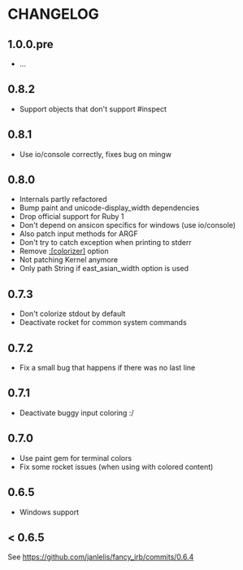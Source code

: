 # CHANGELOG

## 1.0.0.pre
* ...

## 0.8.2
* Support objects that don't support #inspect


## 0.8.1
* Use io/console correctly, fixes bug on mingw


## 0.8.0
* Internals partly refactored
* Bump paint and unicode-display_width dependencies
* Drop official support for Ruby 1
* Don't depend on ansicon specifics for windows (use io/console)
* Also patch input methods for ARGF
* Don't try to catch exception when printing to stderr
* Remove [:[colorizer]](:output) option
* Not patching Kernel anymore
* Only path String if east_asian_width option is used


## 0.7.3
* Don't colorize stdout by default
* Deactivate rocket for common system commands


## 0.7.2
* Fix a small bug that happens if there was no last line


## 0.7.1
* Deactivate buggy input coloring :/


## 0.7.0
* Use paint gem for terminal colors
* Fix some rocket issues (when using with colored content)


## 0.6.5
* Windows support


## < 0.6.5
See https://github.com/janlelis/fancy_irb/commits/0.6.4
